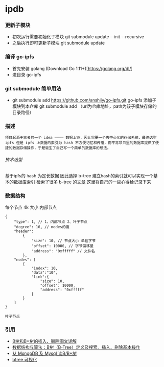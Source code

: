 # ipdb

### 更新子模块
- 初次运行需要初始化子模块 git submodule update --init --recursive
- 之后执行即可更新子模块 git submodule update
### 编译 go-ipfs

- 首先安装 golang (Download Go 1.11+)[https://golang.org/dl/]
- 进目录 go-ipfs 

### git submodule 简单用法
- git submodule add https://github.com/anshily/go-ipfs.git go-ipfs 
添加子模块到本仓库 git submodule add <url> <path>（url为仓库地址，path为该子模块存储的目录路径）

### 描述

	项目起源于笔者的一个 idea ———— 数据上链，因此需要一个去中心化的存储系统，最终选型 ipfs 但是 ipfs 上数据的索引为 hash 不方便记忆和传播，而平常项目里的数据库提供了便捷的数据存储操作，于是诞生了自己写一个简单的数据库的想法。

###### 技术选型
  基于ipfs的 hash 为定长数据 因此选择 b-tree 建立hash的索引就可以实现一个基本的数据库索引
  检索了很多 b-tree 的文章 这里将自己的一些心得给记录下来 

### 数据结构

每个节点 4k 大小
	内部节点

	{
		"type": 1, // 1、内部节点 2、叶子节点
		"degree": 10, // nodes的度
		"header":
			{
				"size": 10, // 节点大小 单位字节
				"offset": 10000, // 字节偏移量
				"address": "0xfffff" // 文件名
			},
		"nodes": [
			{ 	
				"index": 10,
				"data":"10",
				"link":{
					"size": 10,
					"offset": 10000,
					"address": "0xfffff"
				}
			}
		]
	}

	叶子节点





### 引用
- [B树和B+树的插入、删除图文详解](https://www.cnblogs.com/nullzx/p/8729425.html)
- [数据结构与算法：B树（B-Tree）定义及搜索、插入、删除基本操作](https://blog.csdn.net/u014165620/article/details/82976882)
- [从 MongoDB 及 Mysql 谈B/B+树](https://blog.csdn.net/wwh578867817/article/details/50493940)
- [btree 可视化](https://www.cs.usfca.edu/~galles/visualization/BTree.html)